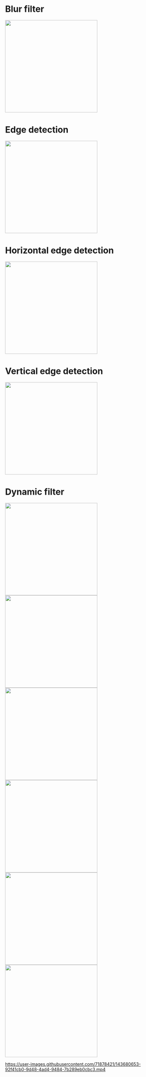 # Blur filter
<img src='https://github.com/Parisa-Bagherzadeh/Image_processing/blob/main/Assignment25/result/flower.jpg' width='300'>

# Edge detection
<img src='https://github.com/Parisa-Bagherzadeh/Image_processing/blob/main/Assignment25/result/lion_output.jpg' width='300'>

# Horizontal edge detection

<img src='https://github.com/Parisa-Bagherzadeh/Image_processing/blob/main/Assignment25/result/horizontal_filter_building_output.jpg' width='300'>

# Vertical edge detection
<img src='https://github.com/Parisa-Bagherzadeh/Image_processing/blob/main/Assignment25/result/vertical_filter_building_output.jpg' width='300'>

# Dynamic filter 

<p float='left'>
  <img src='https://github.com/Parisa-Bagherzadeh/Image_processing/blob/main/Assignment25/result/paris_gray.jpg' width='300'>
  <img src='https://github.com/Parisa-Bagherzadeh/Image_processing/blob/main/Assignment25/result/3x3%20filter.jpg' width='300'>
  <img src='https://github.com/Parisa-Bagherzadeh/Image_processing/blob/main/Assignment25/result/5x5%20filter.jpg' width='300'>
  <img src='https://github.com/Parisa-Bagherzadeh/Image_processing/blob/main/Assignment25/result/7x7%20filter.jpg' width='300'>   
  <img src='https://github.com/Parisa-Bagherzadeh/Image_processing/blob/main/Assignment25/result/7x7%20filter.jpg' width='300'>  
  <img src='https://github.com/Parisa-Bagherzadeh/Image_processing/blob/main/Assignment25/result/15x15%20filter.jpg' width='300'>
</p>
  



https://user-images.githubusercontent.com/71878421/143680653-92f41cb0-9d48-4ad4-9484-7b289eb0cbc3.mp4

